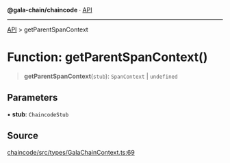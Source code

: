 **@gala-chain/chaincode** ∙ [API](../exports.md)

***

[API](../exports.md) > getParentSpanContext

# Function: getParentSpanContext()

> **getParentSpanContext**(`stub`): `SpanContext` \| `undefined`

## Parameters

▪ **stub**: `ChaincodeStub`

## Source

[chaincode/src/types/GalaChainContext.ts:69](https://github.com/GalaChain/sdk/blob/bcbbb18/chaincode/src/types/GalaChainContext.ts#L69)
